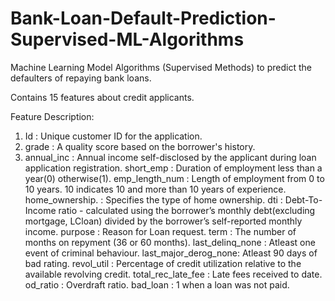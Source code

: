 # Bank-Loan-Default-Prediction-Supervised-ML-Algorithms
Machine Learning Model Algorithms (Supervised Methods) to predict the defaulters of repaying bank loans.

Contains 15 features about credit applicants.

Feature Description:

1. Id : Unique customer ID for the application.
2. grade : A quality score based on the borrower's history.
3. annual_inc : Annual income self-disclosed by the applicant during loan application registration.
short_emp : Duration of employment less than a year(0) otherwise(1).
emp_length_num : Length of employment from 0 to 10 years. 10 indicates
10 and more than 10 years of experience.
home_ownership. : Specifies the type of home ownership.
dti : Debt-To-Income ratio - calculated using the borrower’s
monthly debt(excluding mortgage, LCloan) divided by the borrower’s self-reported monthly income.
purpose : Reason for Loan request.
term : The number of months on repyment (36 or 60 months).
last_delinq_none : Atleast one event of criminal behaviour.
last_major_derog_none: Atleast 90 days of bad rating.
revol_util : Percentage of credit utilization relative to the
available revolving credit.
total_rec_late_fee : Late fees received to date.
od_ratio : Overdraft ratio.
bad_loan : 1 when a loan was not paid.
